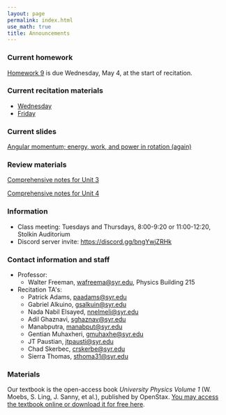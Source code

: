 ```yaml
---
layout: page 
permalink: index.html
use_math: true
title: Announcements
---
```


### Current homework 

<a href="hw/hw9/hw9.pdf">Homework 9</a> is due Wednesday, May 4, at the start of recitation.

### Current recitation materials

* <a href="recitation/week11/recitation-torque-week2-wednesday.pdf">Wednesday</a>
* <a href="recitation/week11/recitation-torque-week2-friday.pdf">Friday</a>


### Current slides

<a href="slides/lec23/lecture23.pdf">Angular momentum; energy, work, and power in rotation (again)</a>

### Review materials

<a href="unit-3-review.pdf">Comprehensive notes for Unit 3</a>

<a href="unit-4-review.pdf">Comprehensive notes for Unit 4</a>



### Information
- Class meeting: Tuesdays and Thursdays, 8:00-9:20 or 11:00-12:20, Stolkin Auditorium 
- Discord server invite: <https://discord.gg/bngYwjZRHk>

### Contact information and staff
-   Professor: 
    - Walter Freeman, <wafreema@syr.edu>, Physics Building 215 
-   Recitation TA's:
    * Patrick Adams, <paadams@syr.edu>
    * Gabriel Alkuino, <gsalkuin@syr.edu>
    * Nada Nabil Elsayed, <nnelmeli@syr.edu>
    * Adil Ghaznavi, <sghaznav@syr.edu>
    * Manabputra, <manabput@syr.edu>
    * Gentian Muhaxheri, <gmuhaxhe@syr.edu>
    * JT Paustian, <jtpausti@syr.edu>
    * Chad Skerbec, <crskerbe@syr.edu>
    * Sierra Thomas, <sthoma31@syr.edu>

### Materials

Our textbook is the open-access book *University Physics Volume 1* (W. Moebs, S. Ling, J. Sanny, et al.), published by OpenStax. <a href="https://openstax.org/details/books/university-physics-volume-1">You may access the textbook online or download it for free here</a>. 


